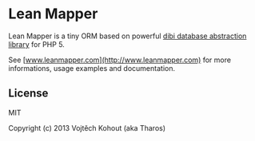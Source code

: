 Lean Mapper
===========

Lean Mapper is a tiny ORM based on powerful [dibi database abstraction library](http://dibiphp.com) for PHP 5.

See [www.leanmapper.com](http://www.leanmapper.com) for more informations, usage examples and documentation.

License
-

MIT

Copyright (c) 2013 Vojtěch Kohout (aka Tharos)